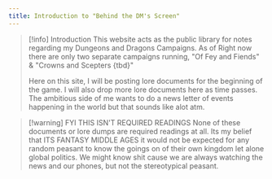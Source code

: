```yaml
---
title: Introduction to "Behind the DM's Screen"
---
```


>[!info] Introduction
>This website acts as the public library for notes regarding my Dungeons and Dragons Campaigns. As of Right now there are only two separate campaigns running, "Of Fey and Fiends" & "Crowns and Scepters {tbd}" 
>
>Here on this site, I will be posting lore documents for the beginning of the game. I will also drop more lore documents here as time passes. The ambitious side of me wants to do a news letter of events happening in the world but that sounds like alot atm.

>[!warning] FYI THIS ISN'T REQUIRED READINGS
>None of these documents or lore dumps are required readings at all. Its my belief that ITS FANTASY MIDDLE AGES it would not be expected for any random peasant to know the goings on of their own kingdom let alone global politics. We might know shit cause we are always watching the news and our phones, but not the stereotypical peasant.

